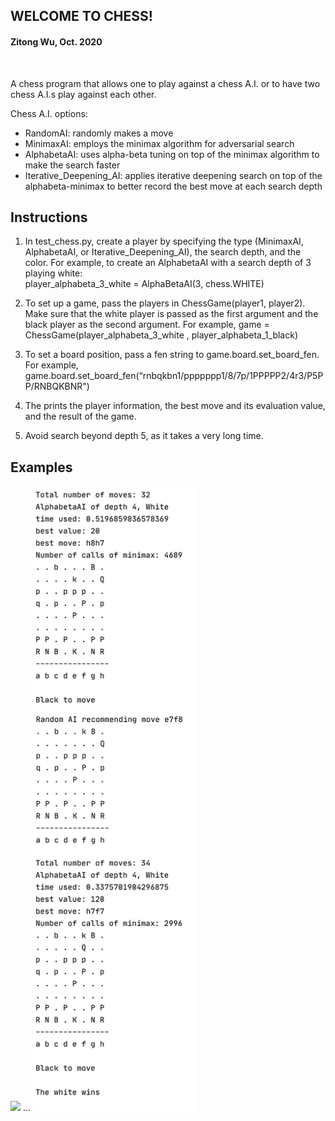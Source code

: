 ## WELCOME TO CHESS!

#### Zitong Wu, Oct. 2020

<br >  

A chess program that allows one to play against a chess A.I. or to have two chess A.I.s play against each other.

Chess A.I. options:
* RandomAI: randomly makes a move
* MinimaxAI: employs the minimax algorithm for adversarial search 
* AlphabetaAI: uses alpha-beta tuning on top of the minimax algorithm to make the search faster
* Iterative_Deepening_AI: applies iterative deepening search on top of the alphabeta-minimax to better record the best move at each search depth

## Instructions

1. In test_chess.py, create a player by specifying the type (MinimaxAI, AlphabetaAI, or Iterative_Deepening_AI), the search depth, and the color. 
For example, to create an AlphabetaAI with a search depth of 3 playing white:    
player_alphabeta_3_white = AlphaBetaAI(3, chess.WHITE)

1. To set up a game, pass the players in ChessGame(player1, player2). Make sure that the white player is passed as the first argument and the black player as the second argument. 
For example, game = ChessGame(player_alphabeta_3_white , player_alphabeta_1_black)

3. To set a board position, pass a fen string to game.board.set_board_fen. 
For example, game.board.set_board_fen(“rnbqkbn1/ppppppp1/8/7p/1PPPPP2/4r3/P5PP/RNBQKBNR")

4. The prints the player information, the best move and its evaluation value, and the result of the game. 

5. Avoid search beyond depth 5, as it takes a very long time.

## Examples
<img src="images/example1.png" height="1000"/>  
...
<img src="images/example2.png" height="1000"/>  

